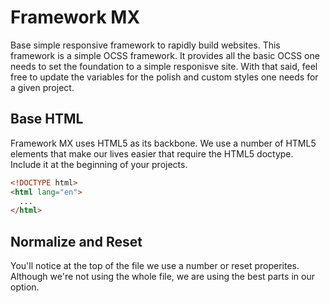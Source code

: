 Framework MX
============
Base simple responsive framework to rapidly build websites.  This framework is a simple OCSS framework.  It provides all the basic OCSS one needs to set the foundation to a simple responisve site. With that said, feel free to update the variables for the polish and custom styles one needs for a given project.

## Base HTML
Framework MX uses HTML5 as its backbone.  We use a number of HTML5 elements that make our lives easier that require the HTML5 doctype.  Include it at the beginning of your projects.

```html
<!DOCTYPE html>
<html lang="en">
  ...
</html>
```

## Normalize and Reset
You'll notice at the top of the file we use a number or reset properites. Although we're not using the whole file, we are using the best parts in our option.

